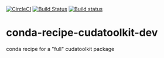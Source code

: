 [![CircleCI](https://circleci.com/gh/andersy005/conda-recipe-cudatoolkit-dev.svg?style=svg)](https://circleci.com/gh/andersy005/conda-recipe-cudatoolkit-dev)
[![Build Status](https://travis-ci.org/andersy005/conda-recipe-cudatoolkit-dev.svg?branch=master)](https://travis-ci.org/andersy005/conda-recipe-cudatoolkit-dev)
[![Build status](https://ci.appveyor.com/api/projects/status/mgryfrrh28a550x4/branch/master?svg=true)](https://ci.appveyor.com/project/andersy005/conda-recipe-cudatoolkit-dev/branch/master)

# conda-recipe-cudatoolkit-dev
conda recipe for a "full" cudatoolkit package
